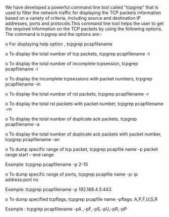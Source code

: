 We have developed a powerful command line tool called "tcpgrep" that is used to filter the network traffic for displaying the TCP packets information based on a variety of criteria, including source and destination IP addresses, ports and protocols.This command line tool helps the user to get the required information on the TCP packets by using the following options. The command is tcpgrep and the options are:- 

o  For displaying help option , 
tcpgrep pcapfilename

o  To display the total number of tcp packets,
tcpgrep pcapfilename -t

o  To display the total number of incomplete tcpsession, 
tcpgrep pcapfilename -i

o  To display the incomplete tcpsessions with packet numbers, 
tcpgrep pcapfilename -in

o  To display the total number of rst packets,
tcpgrep pcapfilename -r

o  To display the total rst packets with packet number, 
tcpgrep pcapfilename -rn

o  To display the total number of duplicate ack packets, 
tcpgrep pcapfilename -a

o  To display the total number of duplicate ack packets with packet number,
tcpgrep pcapfilename -an

o  To dump specific range of tcp packet, tcpgrep pcapfile name -p packet range start – end range

Example: tcpgrep pcapfilename -p 2-10

o  To dump specific range of ports, tcpgrep pcapfile name -p: ip address:port no

Example: tcpgrep pcapfilename -p 192.168.4.5:443

o  To dump specified tcpflags, tcpgrep pcapfile name -pflags: A,P,F,U,S,R 

Example : tcpgrep pcapfilename -pA ,-pF,-pS,-pU,-pR,-pP
